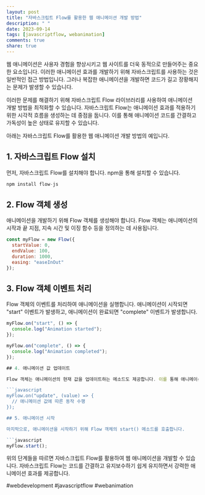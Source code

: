 ```yaml
---
layout: post
title: "자바스크립트 Flow를 활용한 웹 애니메이션 개발 방법"
description: " "
date: 2023-09-14
tags: [javascriptflow, webanimation]
comments: true
share: true
---
```


웹 애니메이션은 사용자 경험을 향상시키고 웹 사이트를 더욱 동적으로 만들어주는 중요한 요소입니다. 이러한 애니메이션 효과를 개발하기 위해 자바스크립트를 사용하는 것은 일반적인 접근 방법입니다. 그러나 복잡한 애니메이션을 개발하면 코드가 길고 장황해지는 문제가 발생할 수 있습니다.

이러한 문제를 해결하기 위해 자바스크립트 Flow 라이브러리를 사용하여 애니메이션 개발 방법을 최적화할 수 있습니다. 자바스크립트 Flow는 애니메이션 효과를 적용하기 위한 시각적 흐름을 생성하는 데 중점을 둡니다. 이를 통해 애니메이션 코드를 간결하고 가독성이 높은 상태로 유지할 수 있습니다.

아래는 자바스크립트 Flow를 활용한 웹 애니메이션 개발 방법의 예입니다.

## 1. 자바스크립트 Flow 설치

먼저, 자바스크립트 Flow를 설치해야 합니다. npm을 통해 설치할 수 있습니다.

```javascript
npm install flow-js
```

## 2. Flow 객체 생성

애니메이션을 개발하기 위해 Flow 객체를 생성해야 합니다. Flow 객체는 애니메이션의 시작과 끝 지점, 지속 시간 및 이징 함수 등을 정의하는 데 사용됩니다.

```javascript
const myFlow = new Flow({
  startValue: 0,
  endValue: 100,
  duration: 1000,
  easing: "easeInOut"
});
```

## 3. Flow 객체 이벤트 처리

Flow 객체의 이벤트를 처리하여 애니메이션을 실행합니다. 애니메이션이 시작되면 "start" 이벤트가 발생하고, 애니메이션이 완료되면 "complete" 이벤트가 발생합니다.

```javascript
myFlow.on("start", () => {
  console.log("Animation started");
});

myFlow.on("complete", () => {
  console.log("Animation completed");
});

## 4. 애니메이션 값 업데이트

Flow 객체는 애니메이션의 현재 값을 업데이트하는 메소드도 제공합니다. 이를 통해 애니메이션의 진행 상황을 감지하고 원하는 동작을 수행할 수 있습니다.

```javascript
myFlow.on("update", (value) => {
  // 애니메이션 값에 따른 동작 수행
});

## 5. 애니메이션 시작

마지막으로, 애니메이션을 시작하기 위해 Flow 객체의 start() 메소드를 호출합니다.

```javascript
myFlow.start();
```

위의 단계들을 따르면 자바스크립트 Flow를 활용하여 웹 애니메이션을 개발할 수 있습니다. 자바스크립트 Flow는 코드를 간결하고 유지보수하기 쉽게 유지하면서 강력한 애니메이션 효과를 제공합니다.

#webdevelopment #javascriptflow #webanimation